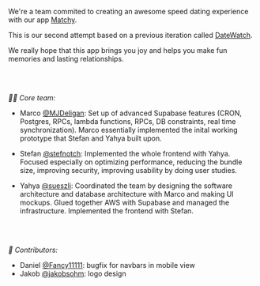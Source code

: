 We're a team commited to creating an awesome speed dating experience with our app [Matchy](https://github.com/matchyOrg/matchy).

This is our second attempt based on a previous iteration called [DateWatch](https://github.com/sueszli/datewatch).

We really hope that this app brings you joy and helps you make fun memories and lasting relationships.

<br><br>

_👨‍💻 Core team:_

- Marco [@MJDeligan](https://github.com/MJDeligan): Set up of advanced Supabase features (CRON, Postgres, RPCs, lambda functions, RPCs, DB constraints, real time synchronization). Marco essentially implemented the inital working prototype that Stefan and Yahya built upon.

- Stefan [@stefnotch](https://github.com/stefnotch): Implemented the whole frontend with Yahya. Focused especially on optimizing performance, reducing the bundle size, improving security, improving usability by doing user studies.
  
- Yahya [@sueszli](https://github.com/sueszli): Coordinated the team by designing the software architecture and database architecture with Marco and making UI mockups. Glued together AWS with Supabase and managed the infrastructure. Implemented the frontend with Stefan.

<br><br>

_🌱 Contributors:_

- Daniel [@Fancy11111](https://github.com/Fancy11111): bugfix for navbars in mobile view
- Jakob [@jakobsohm](https://jakobsohm.at/): logo design
